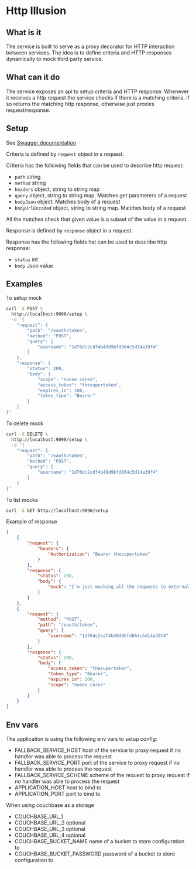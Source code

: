 Http Illusion
==================

## What is it ##

The service is built to serve as a proxy decorator for HTTP interaction between services.
The idea is to define criteria and HTTP responses dynamically to mock third party service.

## What can it do ##

The service exposes an api to setup criteria and HTTP response.
Whenever it receives a http request the service checks if there is a matching criteria, if so returns the matching http response, otherwise just proxies request/response.

## Setup ##

See [Swagger documentation](http://htmlpreview.github.io/?https://github.com/gipeshka/http-illusion/blob/master/docs/index.html)

Criteria is defined by `request` object in a request.

Criteria has the following fields that can be used to describe http request:

- `path` string
- `method` string
- `headers` object, string to string map
- `query` object, string to string map. Matches get parameters of a request
- `bodyJson` object. Matches body of a request
- `bodyUrlEncoded` object, string to string map. Matches body of a request

All the matches check that given value is a subset of the value in a request.

Response is defined by `response` object in a request.

Response has the following fields hat can be used to describe http response:

- `status` int
- `body` Json value

## Examples ##

To setup mock

```bash
curl -X POST \
  http://localhost:9090/setup \
  -d '{
	"request": {
		"path": "/oauth/token",
		"method": "POST",
		"query": {
			"username": "1d76dc2cdf4b49d9bfd864c5d14a39f4"
		}
	},
	"response": {
		"status": 200,
		"body": {
			"scope": "noone cares",
			"access_token": "thesupertoken",
			"expires_in": 100,
			"token_type": "Bearer"
		}
	}
}'
```

To delete mock

```bash
curl -X DELETE \
  http://localhost:9090/setup \
  -d '{
	"request": {
		"path": "/oauth/token",
		"method": "POST",
		"query": {
			"username": "1d76dc2cdf4b49d9bfd864c5d14a39f4"
		}
	}
}'
```

To list mocks

```bash
curl -X GET http://localhost:9090/setup
```

Example of response

```json
[
    {
        "request": {
            "headers": {
                "Authorization": "Bearer thesupertoken"
            }
        },
        "response": {
            "status": 200,
            "body": {
                "mock": "I'm just mocking all the requests to external service for the user"
            }
        }
    },
    {
        "request": {
            "method": "POST",
            "path": "/oauth/token",
            "query": {
                "username": "1d76dc2cdf4b49d9bfd864c5d14a39f4"
            }
        },
        "response": {
            "status": 200,
            "body": {
                "access_token": "thesupertoken",
                "token_type": "Bearer",
                "expires_in": 100,
                "scope": "noone cares"
            }
        }
    }
]
```

## Env vars ##

The application is using the following  env vars to setup config:
- FALLBACK_SERVICE_HOST host of the service to proxy request if no handler was able to process the request
- FALLBACK_SERVICE_PORT port of the service to proxy request if no handler was able to process the request
- FALLBACK_SERVICE_SCHEME scheme of the request to proxy request if no handler was able to process the request
- APPLICATION_HOST host to bind to
- APPLICATION_PORT port to bind to

When using couchbase as a storage
- COUCHBASE_URL_1
- COUCHBASE_URL_2 optional
- COUCHBASE_URL_3 optional
- COUCHBASE_URL_4 optional
- COUCHBASE_BUCKET_NAME name of a bucket to store configuration to
- COUCHBASE_BUCKET_PASSWORD password of a bucket to store configuration to
